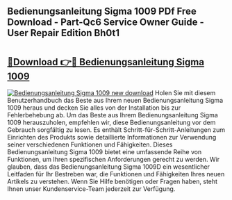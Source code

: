 ## Bedienungsanleitung Sigma 1009 PDf Free Download - Part-Qc6 Service Owner Guide - User Repair Edition Bh0t1

# <h2><a href="http://df5urc8.blite.top/?on=Bedienungsanleitung+Sigma+1009">🔗Download 👉🔴 Bedienungsanleitung Sigma 1009</a></h2>

[![Bedienungsanleitung Sigma 1009 new download](https://i.imgur.com/lujVjoI.png)](http://df5urc8.blite.top/?on=Bedienungsanleitung+Sigma+1009)
Holen Sie mit diesem Benutzerhandbuch das Beste aus Ihrem neuen Bedienungsanleitung Sigma 1009 heraus und decken Sie alles von der Installation bis zur Fehlerbehebung ab. Um das Beste aus Ihrem Bedienungsanleitung Sigma 1009 herauszuholen, empfehlen wir, diese Bedienungsanleitung vor dem Gebrauch sorgfältig zu lesen. Es enthält Schritt-für-Schritt-Anleitungen zum Einrichten des Produkts sowie detaillierte Informationen zur Verwendung seiner verschiedenen Funktionen und Fähigkeiten. Dieses Bedienungsanleitung Sigma 1009 bietet eine umfassende Reihe von Funktionen, um Ihren spezifischen Anforderungen gerecht zu werden. Wir glauben, dass das Bedienungsanleitung Sigma 1009D ein wesentlicher Leitfaden für Ihr Bestreben war, die Funktionen und Fähigkeiten Ihres neuen Artikels zu verstehen. Wenn Sie Hilfe benötigen oder Fragen haben, steht Ihnen unser Kundenservice-Team jederzeit zur Verfügung.
